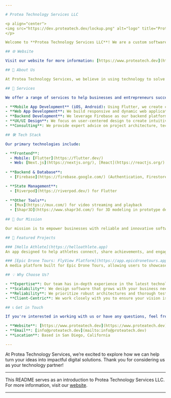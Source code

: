 ```yaml
---

# Protea Technology Services LLC

<p align="center">
<img src="https://dev.proteatech.dev/lockup.png" alt="logo" title="Protea Technology Services" width="auto" height="250" /> 
</p>

Welcome to **Protea Technology Services LLC**! We are a custom software development agency specializing in building high-quality, scalable web and mobile applications. Our team leverages modern technologies like Flutter, Next.js, and Firebase to deliver seamless user experiences and robust backend solutions. 

## 🌐 Website

Visit our website for more information: [https://www.proteatech.dev](https://www.proteatech.dev)

## 📖 About Us

At Protea Technology Services, we believe in using technology to solve real-world problems. Whether you're a startup looking to build an MVP or an established business needing a tailored software solution, we are here to bring your vision to life. Our solutions are designed to be intuitive, scalable, and responsive to the needs of today’s digital landscape.

## 🚀 Services

We offer a range of services to help businesses and entrepreneurs succeed in their digital transformation journey:

- **Mobile App Development** (iOS, Android): Using Flutter, we create cross-platform mobile apps that perform seamlessly on both iOS and Android.
- **Web App Development**: We build responsive and dynamic web applications using Next.js for fast, SEO-friendly, and scalable solutions.
- **Backend Development**: We leverage Firebase as our backend platform to provide secure authentication, real-time databases, and cloud storage.
- **UX/UI Design**: We focus on user-centered design to create intuitive interfaces that enhance the user experience.
- **Consulting**: We provide expert advice on project architecture, tech stack choices, and best practices for scalable software solutions.

## 🛠 Tech Stack

Our primary technologies include:

- **Frontend**: 
  - Mobile: [Flutter](https://flutter.dev/)
  - Web: [Next.js](https://nextjs.org/), [React](https://reactjs.org/)
  
- **Backend & Database**: 
  - [Firebase](https://firebase.google.com/) (Authentication, Firestore, Cloud Functions, Storage)

- **State Management**: 
  - [Riverpod](https://riverpod.dev/) for Flutter
  
- **Other Tools**: 
  - [Mux](https://mux.com/) for video streaming and playback
  - [Shapr3D](https://www.shapr3d.com/) for 3D modeling in prototype design
  
## 🎯 Our Mission

Our mission is to empower businesses with reliable and innovative software solutions that drive growth and deliver value. We strive to exceed client expectations by delivering on time, within budget, and with a high standard of quality.

## 🧩 Featured Projects

### [Hello Athlete](https://helloathlete.app)
An app designed to help athletes connect, share achievements, and engage with their community. Built using Flutter and Firebase, Hello Athlete provides an intuitive, cross-platform experience with features like user authentication, post creation, and an explore page.

### [Epic Drone Tours: FlyView Platform](https://app.epicdronetours.app)
A media platform built for Epic Drone Tours, allowing users to showcase 360° media for hotels, houses, and commercial spaces. Using Next.js and Mux for streaming, we designed this platform to support high-quality video playback and seamless user interaction.

## 💡 Why Choose Us?

- **Expertise**: Our team has in-depth experience in the latest technologies and best practices.
- **Scalability**: We design software that grows with your business needs.
- **Reliability**: We prioritize robust architectures and thorough testing for reliable applications.
- **Client-Centric**: We work closely with you to ensure your vision is realized to the fullest.

## 📞 Get in Touch

If you're interested in working with us or have any questions, feel free to reach out:

- **Website**: [https://www.proteatech.dev](https://www.proteatech.dev)
- **Email**: [info@proteatech.dev](mailto:info@proteatech.dev)
- **Location**: Based in San Diego, California

---
```


At Protea Technology Services, we’re excited to explore how we can help turn your ideas into impactful digital solutions. Thank you for considering us as your technology partner!

---

This README serves as an introduction to Protea Technology Services LLC. For more information, visit our [website](https://www.proteatech.dev).

---
